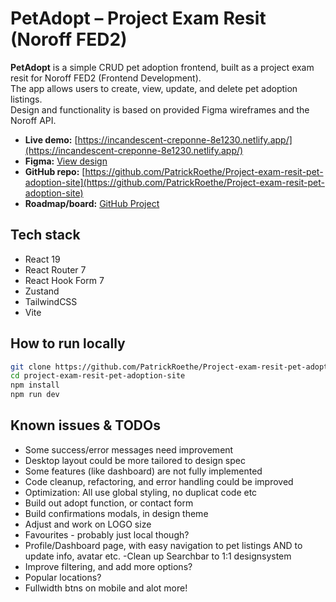 # PetAdopt – Project Exam Resit (Noroff FED2)

**PetAdopt** is a simple CRUD pet adoption frontend, built as a project exam resit for Noroff FED2 (Frontend Development).  
The app allows users to create, view, update, and delete pet adoption listings.  
Design and functionality is based on provided Figma wireframes and the Noroff API.

- **Live demo:** [https://incandescent-creponne-8e1230.netlify.app/](https://incandescent-creponne-8e1230.netlify.app/)
- **Figma:** [View design](https://www.figma.com/design/JkOLy7xOvAPunfR4vjGFiL/Pet-adoption-site?node-id=13-30&t=zgud4fJ7baGHIR6i-1)
- **GitHub repo:** [https://github.com/PatrickRoethe/Project-exam-resit-pet-adoption-site](https://github.com/PatrickRoethe/Project-exam-resit-pet-adoption-site)
- **Roadmap/board:** [GitHub Project](https://github.com/users/PatrickRoethe/projects/9)

## Tech stack

- React 19
- React Router 7
- React Hook Form 7
- Zustand
- TailwindCSS
- Vite

## How to run locally

```bash
git clone https://github.com/PatrickRoethe/Project-exam-resit-pet-adoption-site.git
cd project-exam-resit-pet-adoption-site
npm install
npm run dev

```

## Known issues & TODOs
- Some success/error messages need improvement
- Desktop layout could be more tailored to design spec
- Some features (like dashboard) are not fully implemented
- Code cleanup, refactoring, and error handling could be improved
- Optimization: All use global styling, no duplicat code etc
- Build out adopt function, or contact form
- Build confirmations modals, in  design theme
- Adjust and work on LOGO size
- Favourites - probably just local though?
- Profile/Dashboard page, with easy navigation to pet listings AND to update info, avatar etc.
-Clean up Searchbar to 1:1 designsystem
- Improve filtering, and add more options?
- Popular locations?
- Fullwidth btns on mobile
and alot more!
